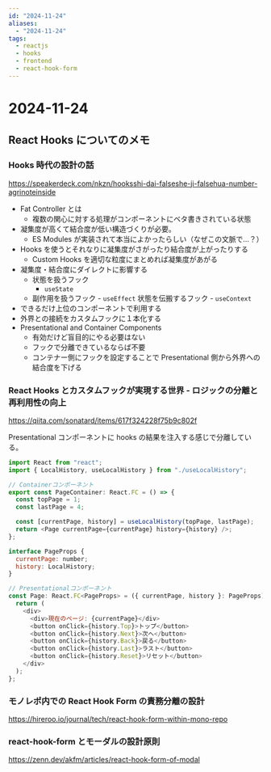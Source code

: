 ```yaml
---
id: "2024-11-24"
aliases:
  - "2024-11-24"
tags:
  - reactjs
  - hooks
  - frontend
  - react-hook-form
---
```


# 2024-11-24

## React Hooks についてのメモ

### Hooks 時代の設計の話

https://speakerdeck.com/nkzn/hooksshi-dai-falseshe-ji-falsehua-number-agrinoteinside

- Fat Controller とは
  - 複数の関心に対する処理がコンポーネントにベタ書きされている状態
- 凝集度が高くて結合度が低い構造づくりが必要。
  - ES Modules が実装されて本当によかったらしい（なぜこの文脈で…？）
- Hooks を使うとそれなりに凝集度がさがったり結合度が上がったりする
  - Custom Hooks を適切な粒度にまとめれば凝集度があがる
- 凝集度・結合度にダイレクトに影響する
  - 状態を扱うフック
    - `useState`
  - 副作用を扱うフック - `useEffect`
    状態を伝搬するフック - `useContext`
- できるだけ上位のコンポーネントで利用する
- 外界との接続をカスタムフックに１本化する
- Presentational and Container Components
  - 有効だけど盲目的にやる必要はない
  - フックで分離できているならば不要
  - コンテナー側にフックを設定することで Presentational 側から外界への結合度を下げる

### React Hooks とカスタムフックが実現する世界 - ロジックの分離と再利用性の向上

https://qiita.com/sonatard/items/617f324228f75b9c802f

Presentational コンポーネントに hooks の結果を注入する感じで分離している。

```js
import React from "react";
import { LocalHistory, useLocalHistory } from "./useLocalHistory";

// Containerコンポーネント
export const PageContainer: React.FC = () => {
  const topPage = 1;
  const lastPage = 4;

  const [currentPage, history] = useLocalHistory(topPage, lastPage);
  return <Page currentPage={currentPage} history={history} />;
};

interface PageProps {
  currentPage: number;
  history: LocalHistory;
}

// Presentationalコンポーネント
const Page: React.FC<PageProps> = ({ currentPage, history }: PageProps) => {
  return (
    <div>
      <div>現在のページ: {currentPage}</div>
      <button onClick={history.Top}>トップ</button>
      <button onClick={history.Next}>次へ</button>
      <button onClick={history.Back}>戻る</button>
      <button onClick={history.Last}>ラスト</button>
      <button onClick={history.Reset}>リセット</button>
    </div>
  );
};
```

### モノレポ内での React Hook Form の責務分離の設計

https://hireroo.io/journal/tech/react-hook-form-within-mono-repo

### react-hook-form とモーダルの設計原則

https://zenn.dev/akfm/articles/react-hook-form-of-modal
